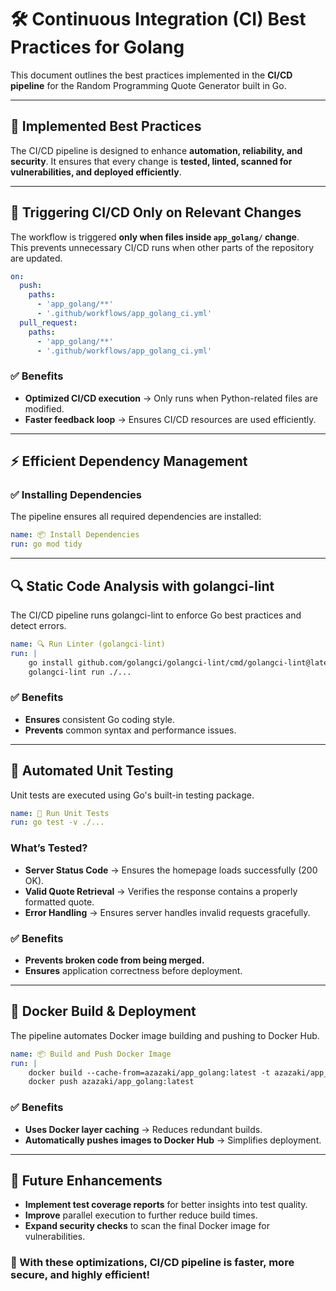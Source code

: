 # 🛠️ Continuous Integration (CI) Best Practices for Golang

This document outlines the best practices implemented in the **CI/CD pipeline** for the Random Programming Quote Generator built in Go.

---

## 🚀 Implemented Best Practices

The CI/CD pipeline is designed to enhance **automation, reliability, and security**. It ensures that every change is **tested, linted, scanned for vulnerabilities, and deployed efficiently**.

---

## 🎯 Triggering CI/CD Only on Relevant Changes

The workflow is triggered **only when files inside `app_golang/` change**.  
This prevents unnecessary CI/CD runs when other parts of the repository are updated.

```yaml
on:
  push:
    paths:
      - 'app_golang/**'
      - '.github/workflows/app_golang_ci.yml'
  pull_request:
    paths:
      - 'app_golang/**'
      - '.github/workflows/app_golang_ci.yml'
```
### **✅ Benefits**
- **Optimized CI/CD execution** → Only runs when Python-related files are modified.
- **Faster feedback loop** → Ensures CI/CD resources are used efficiently.

---

## ⚡ Efficient Dependency Management

### ✅ Installing Dependencies
The pipeline ensures all required dependencies are installed:
```yaml
name: 📦 Install Dependencies
run: go mod tidy
```

---

## 🔍 Static Code Analysis with golangci-lint

The CI/CD pipeline runs golangci-lint to enforce Go best practices and detect errors.

```yaml
name: 🔍 Run Linter (golangci-lint)
run: |
    go install github.com/golangci/golangci-lint/cmd/golangci-lint@latest
    golangci-lint run ./...
```
### **✅ Benefits**
- **Ensures** consistent Go coding style.
- **Prevents** common syntax and performance issues.

---

## 🧪 Automated Unit Testing

Unit tests are executed using Go's built-in testing package.
```yaml
name: 🧪 Run Unit Tests
run: go test -v ./...
```

### **What’s Tested?**

- **Server Status Code** → Ensures the homepage loads successfully (200 OK).
- **Valid Quote Retrieval** → Verifies the response contains a properly formatted quote.
- **Error Handling** → Ensures server handles invalid requests gracefully.

### **✅ Benefits**
- **Prevents broken code from being merged.**
- **Ensures** application correctness before deployment.

---

## 🐳 Docker Build & Deployment

The pipeline automates Docker image building and pushing to Docker Hub.
```yaml
name: 📦 Build and Push Docker Image
run: |
    docker build --cache-from=azazaki/app_golang:latest -t azazaki/app_golang:latest ./app_golang
    docker push azazaki/app_golang:latest
```

### **✅ Benefits**
- **Uses Docker layer caching** → Reduces redundant builds.
- **Automatically pushes images to Docker Hub** → Simplifies deployment.

---
## 🔄 Future Enhancements

- **Implement test coverage reports** for better insights into test quality.
- **Improve** parallel execution to further reduce build times.
- **Expand security checks** to scan the final Docker image for vulnerabilities.

### 🚀 With these optimizations, CI/CD pipeline is faster, more secure, and highly efficient!
